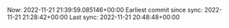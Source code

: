 Now: 2022-11-21 21:39:59.085146+00:00 Earliest commit since sync: 2022-11-21 21:28:42+00:00 Last sync: 2022-11-21 20:48:48+00:00
